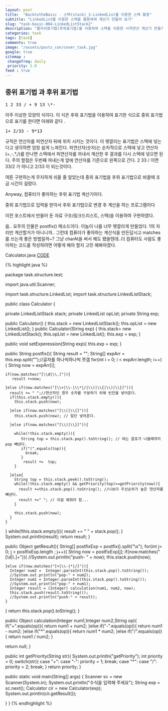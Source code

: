 ```yaml
---
layout: post
title:  "BacktotheBasic - 스택(stack)_3-LinkedList를 이용한 스택 활용"
subtitle: "LinkedList를 이용한 스택을 활용하여 계산기 만들어 보기"
slug: "task-basic-004-LinkedListStack2"
description: "폴리쉬표기법(후위표기법)을 사용하여 스택을 이용한 사칙연산 계산기 만들기"
categories: task
tags: [task]
comments: true
image: "/assets/posts_con/cover_task.jpg"
google: true
sitemap :
 changefreq: daily
 priority: 1.0
feed : true
---
```


## 중위 표기법 과 후위 표기법
<pre>
1 2 33 / + 9 13 \*-
</pre>

아주 이상한 모양의 식이다. 이 식은 후위 표기법을 이용하여 표기한 식으로
중위 표기법으로 표기를 한다면 아래와 같다 .
<pre>
1+ 2/33 - 9*13
</pre>

규칙은 연산자를 피연산자 뒤에 위치 시키는 것이다. 이 헷깔리는 표기법은 스택에 넣는다고 생각하면 엄청 쉽게 느껴진다.
피연산자(숫자)는 순차적으로 스택에 넣고 연산자(+,-,\*,/)를 만나면 스택에서 피연산자를 꺼내서 계산한 후 결과를 다시 스택에 넣으면 된다.
주의 할점은 두번째 꺼내는게 앞에 연산자를 기준으로 왼쪽으로 간다.
2 33 / 이면 33/2 가 아니고 2/33 이 되는것이다.

여튼 구현하는게 무지하게 쉬울 줄 알았는데 중위 표기법을 후위 표기법으로 바꿀때 조금 시간이 걸렸다.

Anyway, 컴퓨터가 좋아하는 후위 표기법 계산기이다.

중위 표기법으로 입력을 받아서 후위 표기법으로 변경 후 계산을 하는 프로그램이다

이전 포스트에서 만들어 둔 자료 구조(링크드리스트, 스택)을 이용하여 구현하였다.

음.. 요주의 인물은 postfix() 메소드이다.
이놈이 나를 너무 헷깔리게 만들었다. 1의 자리만 계산할거가 아니니까..
그런데 컴퓨터가 좋아하는 계산식을 만든답시고 matches 를 쓰는게 좋은 방법일까~?
그냥 charAt을 써서 해도 됐을텐데..더 컴퓨터도 사람도 좋아하는 코드를 작성하려면 어떻게 해야 할지 고민 해봐야겠다.

Calculator.java
<a class="btn btn-code active" data-toggle="collapse" href="#calcul">CODE</a>
<div class="collapse_wrapper">
<div class="collapse" id="calcul">
<div class="card">
 {% highlight java %}

 package task.structure.test;

import java.util.Scanner;

import task.structure.LinkedList;
import task.structure.LinkedListStack;

public class Calculator {

private LinkedListStack stack;
private LinkedList opList;
private String exp;

public Calculator() {
  this.stack = new LinkedListStack();
  this.opList = new LinkedList();
}
public Calculator(String exp) {
  this.stack= new LinkedListStack();
  this.opList = new LinkedList();
  this.exp = exp;
}

public void setExperession(String exp){
  this.exp = exp;
}

public String postfix(){
  String result = "";
  String[] expArr = this.exp.split("");//글자를 하나씩하나씩 쪼갬
  for(int i = 0; i < expArr.length; i++){
    String now = expArr[i];

    if(now.matches("[\\d|\\.]")){
       result +=now;

    }else if(now.matches("[\\+|\\-|\\*|/|\\(|\\{|\\)|\\}]")){
      result += " ";//연산자인 경우 숫자를 구분하기 위해 빈칸을 넣어준다.
      if(this.stack.empty()){
        this.stack.push(now);

      }else if(now.matches("[\\(|\\{]")){
        this.stack.push(now); // 일단 넣어준다.

      }else if(now.matches("[\\)|\\}]")){

        while(!this.stack.empty()){
           String top = this.stack.pop().toString(); // 여는 괄호가 나올때까지 pop 빼낸다.
           if("(".equals(top)){
             break;
           }
            result +=  top;
        }

      }else{
        String top = this.stack.peek().toString();
        while(!this.stack.empty() && getPriority(top)>=getPriority(now)){
          result +=this.stack.pop().toString(); //나보다 우선순위가 높은 연산자를 빼낸다.
          result +=" "; // 이걸 해줘야 함...
        }

        this.stack.push(now);
      }
    }
  }
  while(!this.stack.empty()){
    result += " " + stack.pop();
  }
  System.out.println(result);
  return result;
}

public Object getResult(){
  String[] postfixExp = postfix().split("\\s");
  for(int j= 0; j < postfixExp.length ;  j++){
    String now = postfixExp[j];
    if(now.matches("[\\d|\\.]+")){
       //System.out.println("push- " + now);
       this.stack.push(now);

    }else if(now.matches("[+|\\-|*|/]")){
      Integer num2 =  Integer.parseInt(this.stack.pop().toString());
      //System.out.println("pop-" + num2);
      Integer num1 = Integer.parseInt(this.stack.pop().toString());
      //System.out.println("pop-" + num1);
      Integer result = (Integer) calculation(num1, num2, now);
      this.stack.push(result.toString());
      //System.out.println("push-" + result);
    }
  }
  return this.stack.pop().toString();
}

public Object calculation(Integer num1,Integer num2,String op){
  if("+".equals(op)){
    return  num1 + num2;
  }else if("-".equals(op)){
    return num1 - num2;
  }else if("*".equals(op)){
    return num1 * num2;
  }else if("/".equals(op)){
    return num1 / num2;
  }

  return null;
}

public int getPriority(String str){
  System.out.println("getPriority");
  int priority = 0;
  switch(str){
  case "+":
  case "-":
    priority = 1;
    break;
  case "*":
  case "/":
    priority = 2;
    break;
  }
  return priority;
}

public static void main(String[] args) {
  Scanner sc = new Scanner(System.in);
  System.out.println("수식을 입력해 주세요");
  String exp = sc.next();
  Calculator cir = new Calculator(exp);
  System.out.println(cir.getResult());

}
}
 {% endhighlight %}
 			</div>
 		</div>
 	</div>
